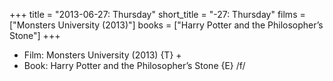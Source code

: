 +++
title = "2013-06-27: Thursday"
short_title = "-27: Thursday"
films = ["Monsters University (2013)"]
books = ["Harry Potter and the Philosopher’s Stone"]
+++


* Film: Monsters University (2013) {T} +
* Book: Harry Potter and the Philosopher’s Stone {E} /f/
